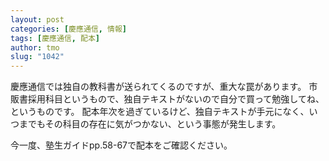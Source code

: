 ```yaml
---
layout: post
categories: [慶應通信, 情報]
tags: [慶應通信, 配本]
author: tmo
slug: "1042"
---
```

慶應通信では独自の教科書が送られてくるのですが、重大な罠があります。
市販書採用科目というもので、独自テキストがないので自分で買って勉強してね、というものです。
配本年次を過ぎているけど、独自テキストが手元になく、いつまでもその科目の存在に気がつかない、という事態が発生します。

今一度、塾生ガイドpp.58-67で配本をご確認ください。